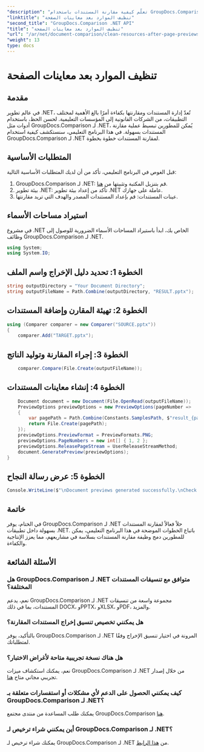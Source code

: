 ```yaml
---
"description": "تعلّم كيفية مقارنة المستندات باستخدام GroupDocs.Comparison لـ .NET خطوة بخطوة. حسّن تطبيقات .NET لديك بإدارة مستندات فعّالة."
"linktitle": "تنظيف الموارد بعد معاينات الصفحة"
"second_title": "GroupDocs.Comparison .NET API"
"title": "تنظيف الموارد بعد معاينات الصفحة"
"url": "/ar/net/document-comparison/clean-resources-after-page-previews/"
"weight": 13
type: docs
---
```

# تنظيف الموارد بعد معاينات الصفحة

## مقدمة
في عالم تطوير .NET، تُعدّ إدارة المستندات ومقارنتها بكفاءة أمرًا بالغ الأهمية لمختلف التطبيقات، من الشركات القانونية إلى المؤسسات التعليمية. لحسن الحظ، باستخدام أدوات مثل GroupDocs.Comparison لـ .NET، يُمكن للمطورين تبسيط عملية مقارنة المستندات بسهولة. في هذا البرنامج التعليمي، سنستكشف كيفية استخدام GroupDocs.Comparison لـ .NET لمقارنة المستندات خطوة بخطوة.
## المتطلبات الأساسية
قبل الغوص في البرنامج التعليمي، تأكد من أن لديك المتطلبات الأساسية التالية:
1. GroupDocs.Comparison لـ .NET: قم بتنزيل المكتبة وتثبيتها من [هنا](https://releases.groupdocs.com/comparison/net/).
2. بيئة تطوير .NET: تأكد من إعداد بيئة تطوير .NET عاملة على جهازك.
3. عينات المستندات: قم بإعداد المستندات المصدر والهدف التي تريد مقارنتها.

## استيراد مساحات الأسماء
في مشروع .NET الخاص بك، ابدأ باستيراد المساحات الأسماء الضرورية للوصول إلى وظائف GroupDocs.Comparison لـ .NET.

```csharp
using System;
using System.IO;
```

## الخطوة 1: تحديد دليل الإخراج واسم الملف
```csharp
string outputDirectory = "Your Document Directory";
string outputFileName = Path.Combine(outputDirectory, "RESULT.pptx");
```
## الخطوة 2: تهيئة المقارن وإضافة المستندات
```csharp
using (Comparer comparer = new Comparer("SOURCE.pptx"))
{
    comparer.Add("TARGET.pptx");
```
## الخطوة 3: إجراء المقارنة وتوليد الناتج
```csharp
    comparer.Compare(File.Create(outputFileName));
```
## الخطوة 4: إنشاء معاينات المستندات
```csharp
    Document document = new Document(File.OpenRead(outputFileName));
    PreviewOptions previewOptions = new PreviewOptions(pageNumber =>
    {
        var pagePath = Path.Combine(Constants.SamplesPath, $"result_{pageNumber}.png");
        return File.Create(pagePath);
    });
    previewOptions.PreviewFormat = PreviewFormats.PNG;
    previewOptions.PageNumbers = new int[] { 1, 2 };
    previewOptions.ReleasePageStream = UserReleaseStreamMethod;
    document.GeneratePreview(previewOptions);
}
```
## الخطوة 5: عرض رسالة النجاح
```csharp
Console.WriteLine($"\nDocument previews generated successfully.\nCheck output in {outputDirectory}.");
```

## خاتمة
في الختام، يوفر GroupDocs.Comparison لـ .NET حلاً فعالاً لمقارنة المستندات بسهولة داخل تطبيقات .NET. باتباع الخطوات الموضحة في هذا البرنامج التعليمي، يمكن للمطورين دمج وظيفة مقارنة المستندات بسلاسة في مشاريعهم، مما يعزز الإنتاجية والكفاءة.
## الأسئلة الشائعة
### هل GroupDocs.Comparison لـ .NET متوافق مع تنسيقات المستندات المختلفة؟
نعم، يدعم GroupDocs.Comparison لـ .NET مجموعة واسعة من تنسيقات المستندات، بما في ذلك DOCX، وPPTX، وXLSX، وPDF، والمزيد.
### هل يمكنني تخصيص تنسيق إخراج المستندات المقارنة؟
بالتأكيد، يوفر GroupDocs.Comparison لـ .NET المرونة في اختيار تنسيق الإخراج وفقًا لمتطلباتك.
### هل هناك نسخة تجريبية متاحة لأغراض الاختبار؟
نعم، يمكنك استكشاف ميزات GroupDocs.Comparison لـ .NET من خلال إصدار تجريبي مجاني متاح [هنا](https://releases.groupdocs.com/).
### كيف يمكنني الحصول على الدعم لأي مشكلات أو استفسارات متعلقة بـ GroupDocs.Comparison لـ .NET؟
يمكنك طلب المساعدة من منتدى مجتمع GroupDocs.Comparison [هنا](https://forum.groupdocs.com/c/comparison/12).
### أين يمكنني شراء ترخيص لـ GroupDocs.Comparison لـ .NET؟
يمكنك شراء ترخيص لـ GroupDocs.Comparison لـ .NET من [هذا الرابط](https://purchase.groupdocs.com/buy).